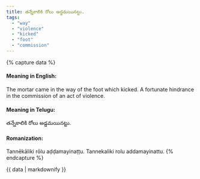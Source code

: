 ```yaml
---
title: తన్నేకాలికి రోలు అడ్డమయినట్టు.
tags:
  - "way"
  - "violence"
  - "kicked"
  - "foot"
  - "commission"
---
```


{% capture data %}
#### Meaning in English:
The mortar came in the way of the foot which kicked.
A fortunate hindrance in the commission of an act of violence.

#### Meaning in Telugu:
తన్నేకాలికి రోలు అడ్డమయినట్టు.

#### Romanization:
Tannēkāliki rōlu aḍḍamayinaṭṭu.
Tannekaliki rolu addamayinattu.
{% endcapture %}

{{ data | markdownify }}

